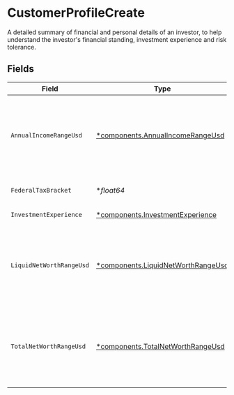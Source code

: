 # CustomerProfileCreate

A detailed summary of financial and personal details of an investor, to help understand the investor's financial standing, investment experience and risk tolerance.


## Fields

| Field                                                                                   | Type                                                                                    | Required                                                                                | Description                                                                             | Example                                                                                 |
| --------------------------------------------------------------------------------------- | --------------------------------------------------------------------------------------- | --------------------------------------------------------------------------------------- | --------------------------------------------------------------------------------------- | --------------------------------------------------------------------------------------- |
| `AnnualIncomeRangeUsd`                                                                  | [*components.AnnualIncomeRangeUsd](../../models/components/annualincomerangeusd.md)     | :heavy_minus_sign:                                                                      | Annual income range; the low number is exclusive, the high number is inclusive          | FROM_100K_TO_200K                                                                       |
| `FederalTaxBracket`                                                                     | **float64*                                                                              | :heavy_minus_sign:                                                                      | Federal tax bracket percent.                                                            | 1.5                                                                                     |
| `InvestmentExperience`                                                                  | [*components.InvestmentExperience](../../models/components/investmentexperience.md)     | :heavy_minus_sign:                                                                      | Investment experience.                                                                  | GOOD                                                                                    |
| `LiquidNetWorthRangeUsd`                                                                | [*components.LiquidNetWorthRangeUsd](../../models/components/liquidnetworthrangeusd.md) | :heavy_minus_sign:                                                                      | Liquid net worth range; the low number is exclusive, the high number is inclusive       | FROM_100K_TO_200K                                                                       |
| `TotalNetWorthRangeUsd`                                                                 | [*components.TotalNetWorthRangeUsd](../../models/components/totalnetworthrangeusd.md)   | :heavy_minus_sign:                                                                      | Total net worth range; the low number is exclusive, the high number is inclusive        | FROM_100K_TO_200K                                                                       |